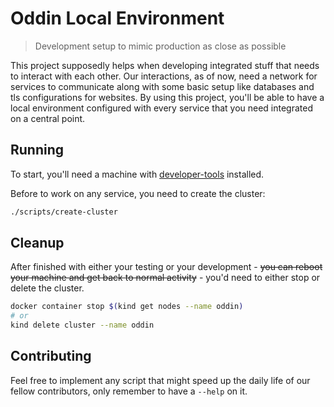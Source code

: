 # Oddin Local Environment

> Development setup to mimic production as close as possible

This project supposedly helps when developing integrated stuff that needs to interact with each other. Our interactions, as of now, need a network for services to communicate along with some basic setup like databases and tls configurations for websites. By using this project, you'll be able to have a local environment configured with every service that you need integrated on a central point.

## Running

To start, you'll need a machine with [developer-tools](https://github.com/oddin-org/development-setup) installed.

Before to work on any service, you need to create the cluster:

```bash
./scripts/create-cluster
```

## Cleanup

After finished with either your testing or your development - ~~you can reboot your machine and get back to normal activity~~ - you'd need to either stop or delete the cluster.

```bash
docker container stop $(kind get nodes --name oddin)
# or
kind delete cluster --name oddin
```

## Contributing

Feel free to implement any script that might speed up the daily life of our fellow contributors, only remember to have a `--help` on it.
